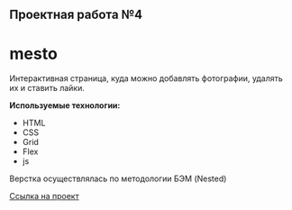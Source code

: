 ## Проектная работа №4

# mesto

Интерактивная страница, куда можно добавлять фотографии, удалять их и ставить лайки.

**Используемые технологии:**

* HTML
* CSS
* Grid
* Flex
* js

Верстка осуществлялась по методологии БЭМ (Nested)

[Ссылка на проект](https://viver77.github.io/https://viver77.github.io/mesto/)

